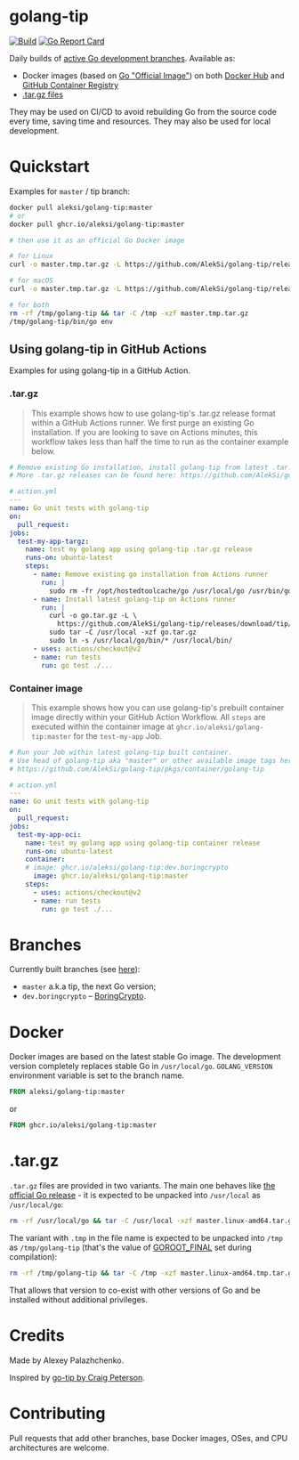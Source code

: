 # golang-tip

[![Build](https://github.com/AlekSi/golang-tip/actions/workflows/build.yml/badge.svg?branch=main&event=schedule)](https://github.com/AlekSi/golang-tip/actions/workflows/build.yml)
[![Go Report Card](https://goreportcard.com/badge/github.com/AlekSi/golang-tip)](https://goreportcard.com/report/github.com/AlekSi/golang-tip)

Daily builds of [active Go development branches](https://github.com/golang/go/branches/active).
Available as:
* Docker images (based on [Go "Official Image"](https://github.com/docker-library/golang))
on both [Docker Hub](https://hub.docker.com/r/aleksi/golang-tip)
and [GitHub Container Registry](https://github.com/users/AlekSi/packages/container/package/golang-tip)
* [.tar.gz files](https://github.com/AlekSi/golang-tip/releases/tag/tip)

They may be used on CI/CD to avoid rebuilding Go from the source code every time, saving time and resources. They may also be used for local development.


# Quickstart

Examples for `master` / tip branch:

```sh
docker pull aleksi/golang-tip:master
# or
docker pull ghcr.io/aleksi/golang-tip:master

# then use it as an official Go Docker image
```

```sh
# for Linux
curl -o master.tmp.tar.gz -L https://github.com/AlekSi/golang-tip/releases/download/tip/master.linux-amd64.tmp.tar.gz

# for macOS
curl -o master.tmp.tar.gz -L https://github.com/AlekSi/golang-tip/releases/download/tip/master.darwin-amd64.tmp.tar.gz

# for both
rm -rf /tmp/golang-tip && tar -C /tmp -xzf master.tmp.tar.gz
/tmp/golang-tip/bin/go env
```

## Using golang-tip in GitHub Actions

Examples for using golang-tip in a GitHub Action.

### .tar.gz

> This example shows how to use golang-tip's .tar.gz release format
within a GitHub Actions runner. We first purge an existing Go installation.
If you are looking to save on Actions minutes, this workflow takes
less than half the time to run as the container example below.

```yaml
# Remove existing Go installation, install golang-tip from latest .tar.gz
# More .tar.gz releases can be found here: https://github.com/AlekSi/golang-tip/releases/tag/tip

# action.yml
---
name: Go unit tests with golang-tip
on:
  pull_request:
jobs:
  test-my-app-targz:
    name: test my golang app using golang-tip .tar.gz release
    runs-on: ubuntu-latest
    steps:
      - name: Remove existing go installation from Actions runner
        run: |
          sudo rm -fr /opt/hostedtoolcache/go /usr/local/go /usr/bin/go /bin/go
      - name: Install latest golang-tip on Actions runner
        run: |
          curl -o go.tar.gz -L \
            https://github.com/AlekSi/golang-tip/releases/download/tip/master.linux-amd64.tar.gz
          sudo tar -C /usr/local -xzf go.tar.gz
          sudo ln -s /usr/local/go/bin/* /usr/local/bin/
      - uses: actions/checkout@v2
      - name: run tests
        run: go test ./...
```

### Container image

> This example shows how you can use golang-tip's prebuilt container image
directly within your GitHub Action Workflow. All `steps` are executed within
the container image at `ghcr.io/aleksi/golang-tip:master` for the `test-my-app`
Job.

```yaml
# Run your Job within latest golang-tip built container.
# Use head of golang-tip aka "master" or other available image tags here:
# https://github.com/AlekSi/golang-tip/pkgs/container/golang-tip

# action.yml
---
name: Go unit tests with golang-tip
on:
  pull_request:
jobs:
  test-my-app-oci:
    name: test my golang app using golang-tip container release
    runs-on: ubuntu-latest
    container:
    # image: ghcr.io/aleksi/golang-tip:dev.boringcrypto
      image: ghcr.io/aleksi/golang-tip:master
    steps:
      - uses: actions/checkout@v2
      - name: run tests
        run: go test ./...
```

# Branches

Currently built branches (see [here](https://github.com/AlekSi/golang-tip/blob/main/.github/workflows/build.yml)):
* `master` a.k.a tip, the next Go version;
* `dev.boringcrypto` – [BoringCrypto](https://github.com/golang/go/blob/dev.boringcrypto/README.boringcrypto.md).


# Docker

Docker images are based on the latest stable Go image. The development version completely replaces stable Go in `/usr/local/go`.
`GOLANG_VERSION` environment variable is set to the branch name.

```dockerfile
FROM aleksi/golang-tip:master
```

or

```dockerfile
FROM ghcr.io/aleksi/golang-tip:master
```


# .tar.gz

`.tar.gz` files are provided in two variants. The main one behaves like [the official Go release](https://golang.org/doc/install) -
it is expected to be unpacked into `/usr/local` as `/usr/local/go`:

```sh
rm -rf /usr/local/go && tar -C /usr/local -xzf master.linux-amd64.tar.gz
```

The variant with `.tmp` in the file name is expected to be unpacked into `/tmp` as `/tmp/golang-tip` (that's the value of [GOROOT_FINAL](https://golang.org/doc/install/source#environment) set during compilation):

```sh
rm -rf /tmp/golang-tip && tar -C /tmp -xzf master.linux-amd64.tmp.tar.gz
```

That allows that version to co-exist with other versions of Go and be installed without additional privileges.


# Credits

Made by Alexey Palazhchenko.

Inspired by [go-tip by Craig Peterson](https://github.com/captncraig/go-tip).


# Contributing

Pull requests that add other branches, base Docker images, OSes, and CPU architectures are welcome.
